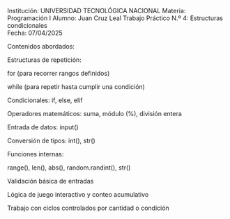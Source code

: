 Institución: UNIVERSIDAD TECNOLÓGICA NACIONAL 
Materia: Programación I 
Alumno: Juan Cruz Leal 
Trabajo Práctico N.º 4: Estructuras condicionales  
Fecha: 07/04/2025

Contenidos abordados:

Estructuras de repetición:

for (para recorrer rangos definidos)

while (para repetir hasta cumplir una condición)

Condicionales: if, else, elif

Operadores matemáticos: suma, módulo (%), división entera

Entrada de datos: input()

Conversión de tipos: int(), str()

Funciones internas:

range(), len(), abs(), random.randint(), str()

Validación básica de entradas

Lógica de juego interactivo y conteo acumulativo

Trabajo con ciclos controlados por cantidad o condición